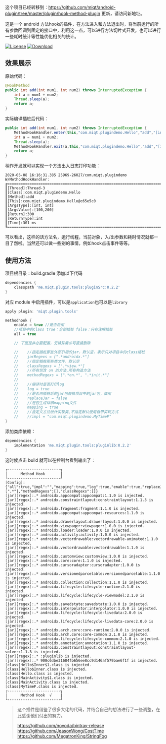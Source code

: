 
这个项目已经转移到：https://github.com/miqt/android-plugin/tree/master/plugin/hook-method-plugin 更新，请访问新地址。

这是一个 android 方法hook的插件，在方法进入和方法退出时，将当前运行的所有参数回调到固定的接口中，利用这一点，可以进行方法切片式开发，也可以进行一些耗时统计等性能优化相关的统计。

[![License](https://img.shields.io/badge/license-Apache%202-green.svg)](https://www.apache.org/licenses/LICENSE-2.0)
[![Download](https://api.bintray.com/packages/miqingtang/maven/pluginSrc/images/download.svg)](https://bintray.com/miqingtang/maven/pluginSrc)

## 效果展示
原始代码：
```java
@HookMethod
public int add(int num1, int num2) throws InterruptedException {
    int a = num1 + num2;
    Thread.sleep(a);
    return a;
}
```

实际编译插桩后代码：

```java
public int add(int num1, int num2) throws InterruptedException {
    MethodHookHandler.enter(this,"com.miqt.plugindemo.Hello","add","[int, int]","int",num1,num2);
    int a = num1 + num2;
    Thread.sleep(a);
    MethodHookHandler.exit(a,this,"com.miqt.plugindemo.Hello","add","[int, int]","int",num1,num2);
    return a;
}
```

稍作开发就可以实现一个方法出入日志打印功能：

```
2020-05-08 16:16:31.385 25969-26027/com.miqt.plugindemo W/MethodHookHandler:  
╔======================================================================================
║[Thread]:Thread-3
║[Class]:com.miqt.plugindemo.Hello
║[Method]:add
║[This]:com.miqt.plugindemo.Hello@c65e5c0
║[ArgsType]:[int, int]
║[ArgsValue]:[100,200]
║[Return]:300
║[ReturnType]:int
║[Time]:301 ms
╚======================================================================================
```

可以看出，这样的话方法名，运行线程，当前对象，入/出参数和耗时情况就都一目了然啦。当然还可以做一些别的事情，例如hook点击事件等等。

## 使用方法

项目根目录：build.gradle 添加以下代码

```groovy
dependencies {
    classpath 'me.miqt.plugin.tools:pluginSrc:0.2.2'
}
```

对应 module 中启用插件，可以是`application`也可以是`library`

```groovy
apply plugin: 'miqt.plugin.tools'

methodhook {
    enable = true //是否启用
    //项目中的class true：全部插桩 false：只有注解插桩
    all = true

    // 下面是非必要配置，无特殊需求可直接删除

    //    //指定插桩那些外部引用的jar，默认空，表示只对项目中的class插桩
    //    jarRegexs = [".*androidx.*"]
    //    //指定插桩那些类文件，默认空
    //    classRegexs = [".*view.*"]
    //    //所有包含 on 的方法,所有构造方法
    //    methodRegexs = [".*on.*", ".*init.*"]
    //
    //    //编译时是否打印log
    //    log = true
    //    //是否用插桩后的jar包替换项目中的jar包，慎用
    //    replaceJar = false
    //    //是否生成详细mapping文件
    //    mapping = true
    //    //自定义方法统计实现类,不指定默认使用自带实现方式
    //    //impl = "com.miqt.plugindemo.MyTimeP"
}
```

添加类库依赖：

```groovy
dependencies {
    implementation 'me.miqt.plugin.tools:pluginlib:0.2.2'
}
```

这时候点击 build 就可以在控制台看到输出了：

```
┌------------------------┐
|      Method Hook       |
└------------------------┘
[Config]:{"all":true,"impl":"","mapping":true,"log":true,"enable":true,"replaceJar":false,"jarRegexs":[".*"],"methodRegexs":[],"classRegexs":[]}
[jar][regex]:.* androidx.appcompat:appcompat:1.1.0 is injected.
[jar][regex]:.* androidx.constraintlayout:constraintlayout:1.1.3 is injected.
[jar][regex]:.* androidx.fragment:fragment:1.1.0 is injected.
[jar][regex]:.* androidx.appcompat:appcompat-resources:1.1.0 is injected.
[jar][regex]:.* androidx.drawerlayout:drawerlayout:1.0.0 is injected.
[jar][regex]:.* androidx.viewpager:viewpager:1.0.0 is injected.
[jar][regex]:.* androidx.loader:loader:1.0.0 is injected.
[jar][regex]:.* androidx.activity:activity:1.0.0 is injected.
[jar][regex]:.* androidx.vectordrawable:vectordrawable-animated:1.1.0 is injected.
[jar][regex]:.* androidx.vectordrawable:vectordrawable:1.1.0 is injected.
[jar][regex]:.* androidx.customview:customview:1.0.0 is injected.
[jar][regex]:.* androidx.core:core:1.1.0 is injected.
[jar][regex]:.* androidx.cursoradapter:cursoradapter:1.0.0 is injected.
[jar][regex]:.* androidx.versionedparcelable:versionedparcelable:1.1.0 is injected.
[jar][regex]:.* androidx.collection:collection:1.1.0 is injected.
[jar][regex]:.* androidx.lifecycle:lifecycle-runtime:2.1.0 is injected.
[jar][regex]:.* androidx.lifecycle:lifecycle-viewmodel:2.1.0 is injected.
[jar][regex]:.* androidx.savedstate:savedstate:1.0.0 is injected.
[jar][regex]:.* androidx.interpolator:interpolator:1.0.0 is injected.
[jar][regex]:.* androidx.lifecycle:lifecycle-livedata:2.0.0 is injected.
[jar][regex]:.* androidx.lifecycle:lifecycle-livedata-core:2.0.0 is injected.
[jar][regex]:.* androidx.arch.core:core-runtime:2.0.0 is injected.
[jar][regex]:.* androidx.arch.core:core-common:2.1.0 is injected.
[jar][regex]:.* androidx.lifecycle:lifecycle-common:2.1.0 is injected.
[jar][regex]:.* androidx.annotation:annotation:1.1.0 is injected.
[jar][regex]:.* androidx.constraintlayout:constraintlayout-solver:1.1.3 is injected.
[jar][regex]:.* :pluginlib is injected.
[jar][regex]:.* 900c6dbe31684fb656ee8cc9d146af579bae6f1f is injected.
[class]Hello$Inner$1.class is injected.
[class]Hello$Inner.class is injected.
[class]Hello.class is injected.
[class]MainActivity$1.class is injected.
[class]MainActivity.class is injected.
[class]MyTimeP.class is injected.
┌------------------------┐
|      Method Hook  √    |
└------------------------┘
```



>  这个插件是借鉴了很多大佬的代码，并结合自己的想法进行了一些调整，在此感谢他们付出的努力。
>
> https://github.com/novoda/bintray-release  
> https://github.com/JeasonWong/CostTime  
> https://github.com/MegatronKing/StringFog  
